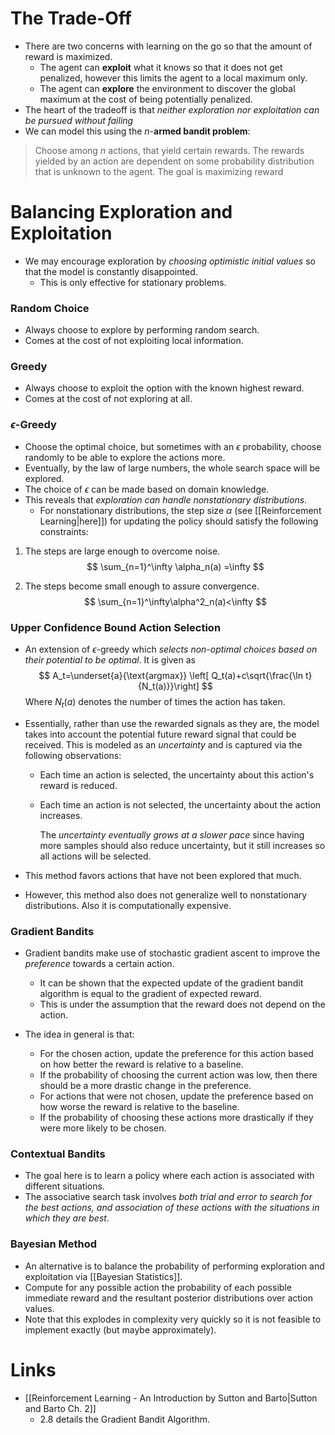 # The Trade-Off
* There are two concerns with learning on the go so that the amount of reward is maximized.
	* The agent can **exploit** what it knows so that it does not get penalized, however this limits the agent to a local maximum only.
	* The agent can **explore** the environment to discover the global maximum at the cost of being potentially penalized. 
* The heart of the tradeoff is that *neither exploration nor exploitation can be pursued without failing* 
* We can model this using the $n$-**armed bandit problem**: 
> 	Choose among $n$ actions, that yield certain rewards. The rewards yielded by an action are dependent on some probability distribution that is unknown to the agent. The goal is maximizing reward

# Balancing Exploration and Exploitation
* We may encourage exploration by *choosing optimistic initial values* so that the model is constantly disappointed.
	* This is only effective for stationary problems.
### Random Choice
* Always choose to explore by performing random search.
* Comes at the cost of not exploiting local information.
### Greedy
* Always choose to exploit the option with the known highest reward.
* Comes at the cost of not exploring at all.
### $\epsilon$-Greedy
* Choose the optimal choice, but sometimes with an $\epsilon$ probability, choose randomly to be able to explore the actions more. 
* Eventually, by the law of large numbers, the whole search space will be explored.
* The choice of $\epsilon$ can be made based on domain knowledge. 
* This reveals that *exploration can handle nonstationary distributions*.
	* For nonstationary distributions, the step size $\alpha$ (see [[Reinforcement Learning|here]]) for updating the policy should satisfy the following constraints:

1. The steps are large enough to overcome noise.
   $$
   \sum_{n=1}^\infty \alpha_n(a) =\infty
   $$
   
2. The steps become small enough to assure convergence. 
   $$
   \sum_{n=1}^\infty\alpha^2_n(a)<\infty
   $$
   
### Upper Confidence Bound Action Selection
* An extension of $\epsilon$-greedy which *selects non-optimal choices based on their potential to be optimal*.  It is given as 
  $$
  A_t=\underset{a}{\text{argmax}} \left[ Q_t(a)+c\sqrt{\frac{\ln t}{N_t(a)}}\right]
  $$
  Where $N_t(a)$ denotes the number of times the action has taken.

* Essentially, rather than use the rewarded signals as they are, the model takes into account the potential future reward signal that could be received. This is modeled as an *uncertainty* and is captured via the following observations:
	* Each time an action is selected, the uncertainty about this action's reward is reduced.
	* Each time an action is not selected, the uncertainty about the action increases. 
	  
	  The *uncertainty eventually grows at a slower pace* since having more samples should also reduce uncertainty, but it still increases so all actions will be selected.
* This method favors actions that have not been explored that much.
* However, this method also does not generalize well to nonstationary distributions. Also it is computationally expensive.

### Gradient Bandits
* Gradient bandits make use of stochastic gradient ascent to improve the *preference* towards a certain action.
	* It can be shown that the expected update of the gradient bandit algorithm is equal to the gradient of expected reward.
	* This is under the assumption that the reward does not depend on the action.

* The idea in general is that:
	* For the chosen action, update the preference for this action based on how better the reward is relative to a baseline.
	* If the probability of choosing the current action was low, then there should be a more drastic change in the preference.
	* For actions that were not chosen, update the preference based on how worse the reward is relative to the baseline. 
	* If the probability of choosing these actions more drastically if they were more likely to be chosen.

### Contextual Bandits
* The goal here is to learn a policy where each action is associated with different situations.
* The associative search task involves *both trial and error to search for the best actions, and association of these actions with the situations in which they are best*.

### Bayesian Method
* An alternative is to balance the probability of performing exploration and exploitation via [[Bayesian Statistics]].
* Compute for any possible action the probability of each possible immediate reward and the resultant posterior distributions over action values.
* Note that this explodes in complexity very quickly so it is not feasible to implement exactly (but maybe approximately).
# Links
* [[Reinforcement Learning - An Introduction by Sutton and Barto|Sutton and Barto Ch. 2]] 
	* 2.8 details the Gradient Bandit Algorithm.